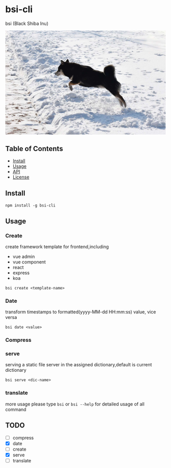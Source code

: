 # bsi-cli

bsi (Black Shiba Inu)

![](./assets/bsi.jpeg)

## Table of Contents

- [Install](#install)
- [Usage](#usage)
- [API](#api)
- [License](#license)

## Install

```
npm install -g bsi-cli
```

## Usage

### Create

create framework template for frontend,including

- vue admin
- vue component
- react
- express
- koa

```
bsi create <template-name>
```

### Date

transform timestamps to formatted(yyyy-MM-dd HH:mm:ss) value, vice versa

```
bsi date <value>
```

### Compress

### serve

serving a static file server in the assigned dictionary,default is current dictionary

```
bsi serve <dic-name>
```

### translate

more usage please type `bsi` or `bsi --help` for detailed usage of all command

## TODO

- [ ] compress
- [x] date
- [ ] create
- [x] serve
- [ ] translate
